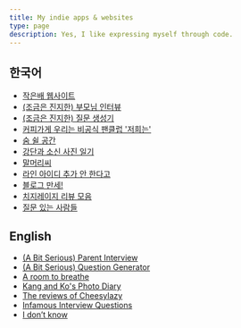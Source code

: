 ```yaml
---
title: My indie apps & websites
type: page
description: Yes, I like expressing myself through code. 
---
```


<style>
time, footer {
display: none;
}
</style>

## 한국어
- [작은배 웹사이트](https://jagunbae.com)
- [(조금은 진지한) 부모님 인터뷰](https://kangminsuk.com/ko/interview/)
- [(조금은 진지한) 질문 생성기](https://kangminsuk.com/ko/conversation/)
- [커피가게 우리는 비공식 팬클럽 '저희는'](https://wooreenoon.bearblog.dev)
- [숨 쉴 공간](https://room.kangminsuk.com)
- [강단과 소신 사진 일기](https://us.jagunbae.com)
- [말머리씨](https://kangminsuk.com/mal/)
- [라인 아이디 추가 안 한다고](https://texts.bearblog.dev)
- [블로그 만세!](https://blogmansae.netlify.app)
- [치지레이지 리뷰 모음](https://reviews.cheesylazy.com)
- [질문 있는 사람들](https://questions.jagunbae.com)
## English
- [(A Bit Serious) Parent Interview](https://kangminsuk.com/interview/)
- [(A Bit Serious) Question Generator](https://kangminsuk.com/blog/my-tools/)
- [A room to breathe](https://room.kangminsuk.com)
- [Kang and Ko's Photo Diary](https://us.jagunbae.com)
- [The reviews of Cheesylazy](https://reviews.cheesylazy.com)
- [Infamous Interview Questions](https://infamous-interview-questions.vercel.app)
- [I don’t know](https://idk.kangminsuk.com)